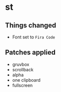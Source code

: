 # st

## Things changed
* Font set to `Fira Code`

## Patches applied
* gruvbox
* scrollback
* alpha
* one clipboard
* fullscreen
